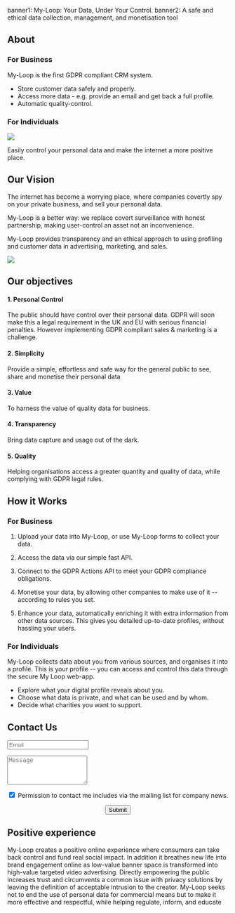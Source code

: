 banner1: My-Loop: Your Data, Under Your Control.
banner2: A safe and ethical data collection, management, and monetisation tool

## About

<div class="row">
<div class="col-md-6 col-sm-6">

### For Business

My-Loop is the first GDPR compliant CRM system. 

 - Store customer data safely and properly.
 - Access more data - e.g. provide an email and get back a full profile.
 - Automatic quality-control.

</div><div class="col-md-6 col-sm-6 start-h3">

### For Individuals

<img src="img/hands.folded.jpg" class="img-thumbnail side pull-left">

Easily control your personal data 
and make the internet a more positive place.

</div></div>
<div style='clear:both'></div>

## Our Vision 

<div class="col-md-7 col-sm-7">

The internet has become a worrying place,
where companies covertly spy on your private business,
and sell your personal data.

My-Loop is a better way: we replace 
covert surveillance with honest partnership, 
making user-control an asset not an inconvenience.

My-Loop provides transparency and an ethical approach 
to using profiling and customer data in 
advertising, marketing, and sales.

</div><div class="col-md-5 col-sm-5">
<img src="img/cameras.on.wall.jpg" class="img-thumbnail fill-width">
</div>
<div style='clear:both'></div>

## Our objectives

#### 1. Personal Control
The public should have control over their personal data.
GDPR will soon make this a legal requirement in the UK and
EU with serious financial penalties. 
However implementing GDPR compliant sales & marketing is a challenge.

#### 2. Simplicity
Provide a simple, effortless and safe way for the general public to see, share and monetise their personal data

#### 3. Value
To harness the value of quality data for business.

#### 4. Transparency
Bring data capture and usage out of the dark.

#### 5. Quality
Helping organisations access a greater quantity and quality of data, while complying with GDPR legal rules.


## How it Works

### For Business

1. Upload your data into My-Loop, or use My-Loop forms to collect your data.

2. Access the data via our simple fast API.

3. Connect to the GDPR Actions API to meet your GDPR compliance obligations.

4. Monetise your data, by allowing other companies to make use of it -- according to rules you set. 

5. Enhance your data, automatically enriching it with extra information from other data sources.
This gives you detailed up-to-date profiles, without hassling your users.

### For Individuals

My-Loop collects data about you from various sources, and organises it into a profile. This is your profile -- you can access and control this data through the secure My Loop web-app. 

 - Explore what your digital profile reveals about you. 
 - Choose what data is private, and what can be used and by whom. 
 - Decide what charities you want to support.


## Contact Us

<form class="contact clearfix" action="https://issues.soda.sh/forms-form.json" 
	method="post" id="contactform">
	<input type="hidden" name="mlist" value="contact,company-news">
	<div class="col-md-offset-2 col-md-8">
		<div class="col-md-offset-3 col-md-6">
			<span class="thankyoufield" id="sendclickresult"></span>
		</div>
		<div class="form-group">
			<input class="col-md-12" type="email" name="email" placeholder="Email" required="true">
			<div class="help-block with-errors">
			</div>
			<!-- Cheap Vertical Space -->
			<div class="col-md-12" style="height:1em;">
			</div>
			<!-- End of Cheap Vertical Space -->
			<textarea rows="4" placeholder="Message" class="form-control" name="message"></textarea>
			<!-- Cheap Vertical Space -->
			<div class="col-md-12" style="height:1em;"></div>
			<div class="checkbox">
    			<label>
					<input name='optDefault' value='mailing-list' type='checkbox' checked /> 
					Permission to contact me includes via the mailing list for company news.
				</label>
			</div>
			<!-- Cheap Vertical Space -->
			<div class="col-md-12" style="height:1em;"></div>
			<center>
				<button class="jumbotron-btn btn" type="submit" id="sendcontactform">Submit</button>
			</center>			
		</div>
	</div>
</form>        


## Positive experience

My-Loop creates a positive online experience where consumers can take back control and fund real social impact. In addition it breathes new life into brand engagement online as low-value banner space is transformed into high-value targeted video advertising. Directly empowering the public increases trust and circumvents a common issue with privacy solutions by leaving the definition of acceptable intrusion to the creator. My-Loop seeks not to end the use of personal data for commercial means but to make it more effective and respectful, while helping regulate, inform, and educate

